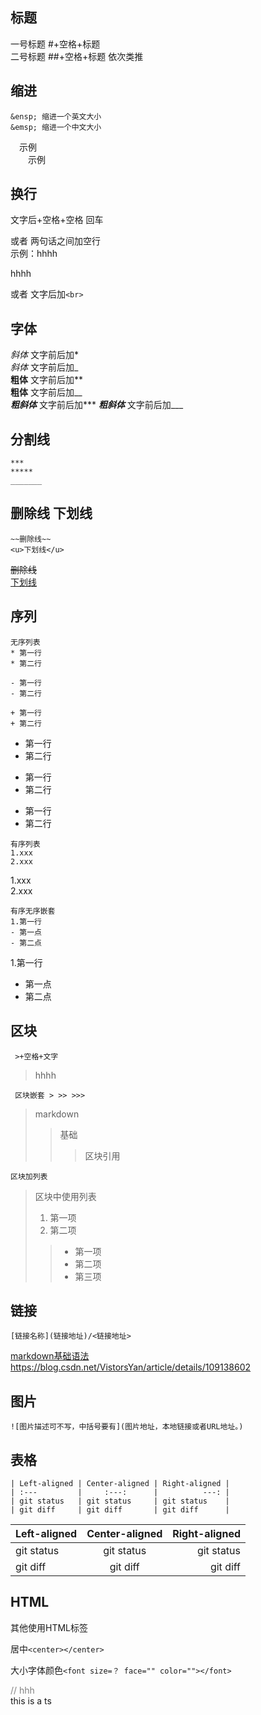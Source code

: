 ## 标题
一号标题 #+空格+标题  
二号标题 ##+空格+标题 依次类推
## 缩进
    &ensp; 缩进一个英文大小
    &emsp; 缩进一个中文大小
&ensp;&ensp;示例  
&emsp;&emsp;示例
## 换行
文字后+空格+空格 回车  

或者 两句话之间加空行   
示例：hhhh

hhhh

或者 文字后加`<br>`

## 字体
*斜体* 文字前后加*  
_斜体_ 文字前后加_  
**粗体** 文字前后加**  
__粗体__ 文字前后加__  
***粗斜体*** 文字前后加***
___粗斜体___ 文字前后加___

## 分割线 
```
***
*****
_______
```
## 删除线 下划线
```
~~删除线~~
<u>下划线</u>
```
~~删除线~~  
<u>下划线</u>

## 序列
```
无序列表
* 第一行
* 第二行

- 第一行
- 第二行

+ 第一行
+ 第二行
```
* 第一行
* 第二行

- 第一行
- 第二行

+ 第一行
+ 第二行  
```
有序列表
1.xxx
2.xxx
```
1.xxx  
2.xxx  
```
有序无序嵌套
1.第一行
- 第一点
- 第二点
```
1.第一行
- 第一点
- 第二点  
## 区块
` >+空格+文字`
> hhhh

` 区块嵌套 > >> >>>`
> markdown
>> 基础
>>> 区块引用

`区块加列表`
> 区块中使用列表
> 1. 第一项
> 2. 第二项
>> + 第一项
>> + 第二项
>> + 第三项  
## 链接
```
[链接名称](链接地址)/<链接地址>
```
[markdown基础语法](https://blog.csdn.net/VistorsYan/article/details/109138602)  
<https://blog.csdn.net/VistorsYan/article/details/109138602>
## 图片
```
![图片描述可不写，中括号要有](图片地址，本地链接或者URL地址。)
```
## 表格
```
| Left-aligned | Center-aligned | Right-aligned |
| :---         |     :---:      |          ---: |
| git status   | git status     | git status    |
| git diff     | git diff       | git diff      |
```
| Left-aligned | Center-aligned | Right-aligned |
|:-------------|:--------------:|--------------:|
| git status   |   git status   |    git status |
| git diff     |    git diff    |      git diff |


## HTML
其他使用HTML标签   

居中`<center></center>`  

大小字体颜色`<font size=？ face="" color=""></font>`

<font color="grey">// hhh</font>   
this is a ts 





